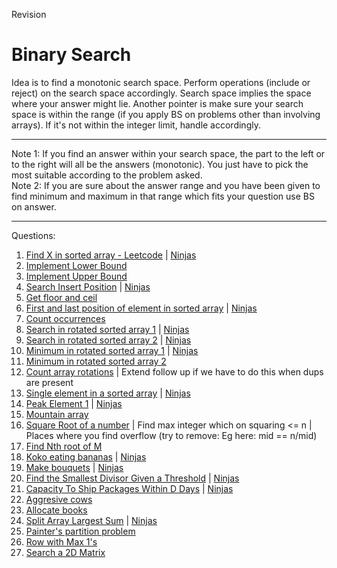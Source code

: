 Revision

# Binary Search

Idea is to find a monotonic search space. Perform operations (include or reject) on the search space accordingly. Search space implies the space where your answer might lie. Another pointer is make sure your search space is within the range (if you apply BS on problems other than involving arrays). If it's not within the integer limit, handle accordingly.
<hr>
Note 1: If you find an answer within your search space, the part to the left or to the right will all be the answers (monotonic). You just have to pick the most suitable according to the problem asked.
<br>
Note 2: If you are sure about the answer range and you have been given to find minimum and maximum in that range which fits your question use BS on answer.
<hr>

Questions:
1. [Find X in sorted array - Leetcode](https://leetcode.com/problems/binary-search/description/) | [Ninjas](https://www.naukri.com/code360/problems/binary-search_972)
2. [Implement Lower Bound](https://www.naukri.com/code360/problems/lower-bound_8165382)
3. [Implement Upper Bound](https://www.naukri.com/code360/problems/implement-upper-bound_8165383)
4. [Search Insert Position](https://leetcode.com/problems/search-insert-position/description/) | [Ninjas](https://www.naukri.com/code360/problems/algorithm-to-find-best-insert-position-in-sorted-array_839813)
5. [Get floor and ceil](https://www.naukri.com/code360/problems/ceiling-in-a-sorted-array_1825401)
6. [First and last position of element in sorted array](https://leetcode.com/problems/find-first-and-last-position-of-element-in-sorted-array/description/) | [Ninjas](https://www.naukri.com/code360/problems/first-and-last-position-of-an-element-in-sorted-array_1082549)
7. [Count occurrences](https://www.naukri.com/code360/problems/occurrence-of-x-in-a-sorted-array_630456)
8. [Search in rotated sorted array 1](https://leetcode.com/problems/search-in-rotated-sorted-array/description/) | [Ninjas](https://www.naukri.com/code360/problems/search-in-rotated-sorted-array_1082554)
9. [Search in rotated sorted array 2](https://leetcode.com/problems/search-in-rotated-sorted-array-ii/description/) | [Ninjas](https://www.naukri.com/code360/problems/search-in-a-rotated-sorted-array-ii_7449547)
10. [Minimum in rotated sorted array 1](https://leetcode.com/problems/find-minimum-in-rotated-sorted-array/description/) | [Ninjas](https://www.naukri.com/code360/problems/rotated-array_1093219)
11. [Minimum in rotated sorted array 2](https://leetcode.com/problems/find-minimum-in-rotated-sorted-array-ii/description/)
12. [Count array rotations](https://www.naukri.com/code360/problems/rotation_7449070) | Extend follow up if we have to do this when dups are present
13. [Single element in a sorted array](https://leetcode.com/problems/single-element-in-a-sorted-array/description/) | [Ninjas](https://www.naukri.com/code360/problems/unique-element-in-sorted-array_1112654)
14. [Peak Element 1](https://leetcode.com/problems/find-peak-element/description/) | [Ninjas](https://www.naukri.com/code360/problems/find-peak-element_1081482)
15. [Mountain array](https://leetcode.com/problems/peak-index-in-a-mountain-array/description/)
16. [Square Root of a number](https://www.naukri.com/code360/problems/square-root-integral_893351) | Find max integer which on squaring <= n | Places where you find overflow (try to remove: Eg here: mid == n/mid)
17. [Find Nth root of M](https://www.naukri.com/code360/problems/nth-root-of-m_1062679)
18. [Koko eating bananas](https://leetcode.com/problems/koko-eating-bananas/description/) | [Ninjas](https://www.naukri.com/code360/problems/minimum-rate-to-eat-bananas_7449064)
19. [Make bouquets](https://leetcode.com/problems/minimum-number-of-days-to-make-m-bouquets/description/) | [Ninjas](https://www.naukri.com/code360/problems/rose-garden_2248080)
20. [Find the Smallest Divisor Given a Threshold](https://leetcode.com/problems/find-the-smallest-divisor-given-a-threshold/description/) | [Ninjas](https://www.naukri.com/code360/problems/smallest-divisor-with-the-given-limit_1755882)
21. [Capacity To Ship Packages Within D Days](https://leetcode.com/problems/capacity-to-ship-packages-within-d-days/description/) | [Ninjas](https://www.naukri.com/code360/problems/capacity-to-ship-packages-within-d-days_1229379)
22. [Aggresive cows](https://www.naukri.com/code360/problems/aggressive-cows_1082559)
23. [Allocate books](https://www.naukri.com/code360/problems/allocate-books_1090540)
24. [Split Array Largest Sum](https://leetcode.com/problems/split-array-largest-sum/description/) | [Ninjas](https://www.naukri.com/code360/problems/largest-subarray-sum-minimized_7461751)
25. [Painter's partition problem](https://www.naukri.com/code360/problems/painter-s-partition-problem_1089557)
26. [Row with Max 1's](https://www.naukri.com/code360/problems/row-of-a-matrix-with-maximum-ones_982768)
27. [Search a 2D Matrix](https://leetcode.com/problems/search-a-2d-matrix/description/)
